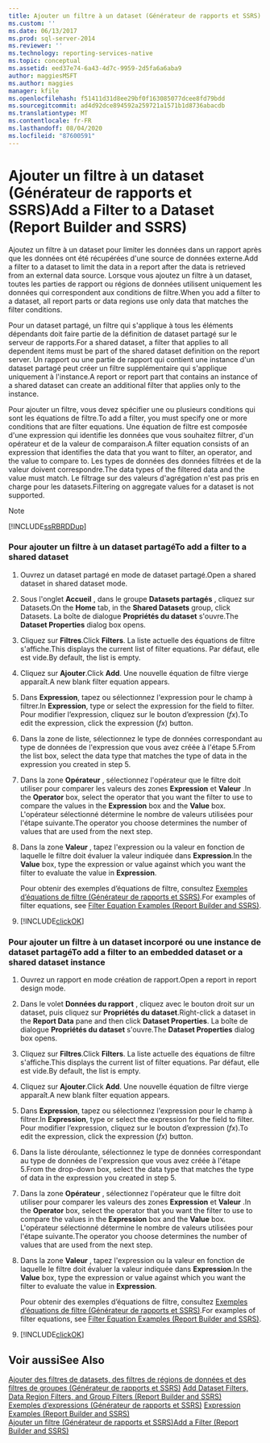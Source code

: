 ```yaml
---
title: Ajouter un filtre à un dataset (Générateur de rapports et SSRS) | Microsoft Docs
ms.custom: ''
ms.date: 06/13/2017
ms.prod: sql-server-2014
ms.reviewer: ''
ms.technology: reporting-services-native
ms.topic: conceptual
ms.assetid: eed37e74-6a43-4d7c-9959-2d5fa6a6aba9
author: maggiesMSFT
ms.author: maggies
manager: kfile
ms.openlocfilehash: f51411d31d8ee29bf0f163085077dcee8fd79bdd
ms.sourcegitcommit: ad4d92dce894592a259721a1571b1d8736abacdb
ms.translationtype: MT
ms.contentlocale: fr-FR
ms.lasthandoff: 08/04/2020
ms.locfileid: "87600591"
---
```

# <a name="add-a-filter-to-a-dataset-report-builder-and-ssrs"></a><span data-ttu-id="aa207-102">Ajouter un filtre à un dataset (Générateur de rapports et SSRS)</span><span class="sxs-lookup"><span data-stu-id="aa207-102">Add a Filter to a Dataset (Report Builder and SSRS)</span></span>
  <span data-ttu-id="aa207-103">Ajoutez un filtre à un dataset pour limiter les données dans un rapport après que les données ont été récupérées d'une source de données externe.</span><span class="sxs-lookup"><span data-stu-id="aa207-103">Add a filter to a dataset to limit the data in a report after the data is retrieved from an external data source.</span></span> <span data-ttu-id="aa207-104">Lorsque vous ajoutez un filtre à un dataset, toutes les parties de rapport ou régions de données utilisent uniquement les données qui correspondent aux conditions de filtre.</span><span class="sxs-lookup"><span data-stu-id="aa207-104">When you add a filter to a dataset, all report parts or data regions use only data that matches the filter conditions.</span></span>  
  
 <span data-ttu-id="aa207-105">Pour un dataset partagé, un filtre qui s'applique à tous les éléments dépendants doit faire partie de la définition de dataset partagé sur le serveur de rapports.</span><span class="sxs-lookup"><span data-stu-id="aa207-105">For a shared dataset, a filter that applies to all dependent items must be part of the shared dataset definition on the report server.</span></span> <span data-ttu-id="aa207-106">Un rapport ou une partie de rapport qui contient une instance d'un dataset partagé peut créer un filtre supplémentaire qui s'applique uniquement à l'instance.</span><span class="sxs-lookup"><span data-stu-id="aa207-106">A report or report part that contains an instance of a shared dataset can create an additional filter that applies only to the instance.</span></span>  
  
 <span data-ttu-id="aa207-107">Pour ajouter un filtre, vous devez spécifier une ou plusieurs conditions qui sont les équations de filtre.</span><span class="sxs-lookup"><span data-stu-id="aa207-107">To add a filter, you must specify one or more conditions that are filter equations.</span></span> <span data-ttu-id="aa207-108">Une équation de filtre est composée d'une expression qui identifie les données que vous souhaitez filtrer, d'un opérateur et de la valeur de comparaison.</span><span class="sxs-lookup"><span data-stu-id="aa207-108">A filter equation consists of an expression that identifies the data that you want to filter, an operator, and the value to compare to.</span></span> <span data-ttu-id="aa207-109">Les types de données des données filtrées et de la valeur doivent correspondre.</span><span class="sxs-lookup"><span data-stu-id="aa207-109">The data types of the filtered data and the value must match.</span></span> <span data-ttu-id="aa207-110">Le filtrage sur des valeurs d'agrégation n'est pas pris en charge pour les datasets.</span><span class="sxs-lookup"><span data-stu-id="aa207-110">Filtering on aggregate values for a dataset is not supported.</span></span>  
  
> [!NOTE]  
>  [!INCLUDE[ssRBRDDup](../../includes/ssrbrddup-md.md)]  
  
### <a name="to-add-a-filter-to-a-shared-dataset"></a><span data-ttu-id="aa207-111">Pour ajouter un filtre à un dataset partagé</span><span class="sxs-lookup"><span data-stu-id="aa207-111">To add a filter to a shared dataset</span></span>  
  
1.  <span data-ttu-id="aa207-112">Ouvrez un dataset partagé en mode de dataset partagé.</span><span class="sxs-lookup"><span data-stu-id="aa207-112">Open a shared dataset in shared dataset mode.</span></span>  
  
2.  <span data-ttu-id="aa207-113">Sous l'onglet **Accueil** , dans le groupe **Datasets partagés** , cliquez sur Datasets.</span><span class="sxs-lookup"><span data-stu-id="aa207-113">On the **Home** tab, in the **Shared Datasets** group, click Datasets.</span></span> <span data-ttu-id="aa207-114">La boîte de dialogue **Propriétés du dataset** s'ouvre.</span><span class="sxs-lookup"><span data-stu-id="aa207-114">The **Dataset Properties** dialog box opens.</span></span>  
  
3.  <span data-ttu-id="aa207-115">Cliquez sur **Filtres**.</span><span class="sxs-lookup"><span data-stu-id="aa207-115">Click **Filters**.</span></span> <span data-ttu-id="aa207-116">La liste actuelle des équations de filtre s'affiche.</span><span class="sxs-lookup"><span data-stu-id="aa207-116">This displays the current list of filter equations.</span></span> <span data-ttu-id="aa207-117">Par défaut, elle est vide.</span><span class="sxs-lookup"><span data-stu-id="aa207-117">By default, the list is empty.</span></span>  
  
4.  <span data-ttu-id="aa207-118">Cliquez sur **Ajouter**.</span><span class="sxs-lookup"><span data-stu-id="aa207-118">Click **Add**.</span></span> <span data-ttu-id="aa207-119">Une nouvelle équation de filtre vierge apparaît.</span><span class="sxs-lookup"><span data-stu-id="aa207-119">A new blank filter equation appears.</span></span>  
  
5.  <span data-ttu-id="aa207-120">Dans **Expression**, tapez ou sélectionnez l'expression pour le champ à filtrer.</span><span class="sxs-lookup"><span data-stu-id="aa207-120">In **Expression**, type or select the expression for the field to filter.</span></span> <span data-ttu-id="aa207-121">Pour modifier l’expression, cliquez sur le bouton d’expression (*fx*).</span><span class="sxs-lookup"><span data-stu-id="aa207-121">To edit the expression, click the expression (*fx*) button.</span></span>  
  
6.  <span data-ttu-id="aa207-122">Dans la zone de liste, sélectionnez le type de données correspondant au type de données de l'expression que vous avez créée à l'étape 5.</span><span class="sxs-lookup"><span data-stu-id="aa207-122">From the list box, select the data type that matches the type of data in the expression you created in step 5.</span></span>  
  
7.  <span data-ttu-id="aa207-123">Dans la zone **Opérateur** , sélectionnez l'opérateur que le filtre doit utiliser pour comparer les valeurs des zones **Expression** et **Valeur** .</span><span class="sxs-lookup"><span data-stu-id="aa207-123">In the **Operator** box, select the operator that you want the filter to use to compare the values in the **Expression** box and the **Value** box.</span></span> <span data-ttu-id="aa207-124">L'opérateur sélectionné détermine le nombre de valeurs utilisées pour l'étape suivante.</span><span class="sxs-lookup"><span data-stu-id="aa207-124">The operator you choose determines the number of values that are used from the next step.</span></span>  
  
8.  <span data-ttu-id="aa207-125">Dans la zone **Valeur** , tapez l'expression ou la valeur en fonction de laquelle le filtre doit évaluer la valeur indiquée dans **Expression**.</span><span class="sxs-lookup"><span data-stu-id="aa207-125">In the **Value** box, type the expression or value against which you want the filter to evaluate the value in **Expression**.</span></span>  
  
     <span data-ttu-id="aa207-126">Pour obtenir des exemples d’équations de filtre, consultez [Exemples d’équations de filtre &#40;Générateur de rapports et SSRS&#41;](../report-design/filter-equation-examples-report-builder-and-ssrs.md).</span><span class="sxs-lookup"><span data-stu-id="aa207-126">For examples of filter equations, see [Filter Equation Examples &#40;Report Builder and SSRS&#41;](../report-design/filter-equation-examples-report-builder-and-ssrs.md).</span></span>  
  
9. [!INCLUDE[clickOK](../../includes/clickok-md.md)]  
  
### <a name="to-add-a-filter-to-an-embedded-dataset-or-a-shared-dataset-instance"></a><span data-ttu-id="aa207-127">Pour ajouter un filtre à un dataset incorporé ou une instance de dataset partagé</span><span class="sxs-lookup"><span data-stu-id="aa207-127">To add a filter to an embedded dataset or a shared dataset instance</span></span>  
  
1.  <span data-ttu-id="aa207-128">Ouvrez un rapport en mode création de rapport.</span><span class="sxs-lookup"><span data-stu-id="aa207-128">Open a report in report design mode.</span></span>  
  
2.  <span data-ttu-id="aa207-129">Dans le volet **Données du rapport** , cliquez avec le bouton droit sur un dataset, puis cliquez sur **Propriétés du dataset**.</span><span class="sxs-lookup"><span data-stu-id="aa207-129">Right-click a dataset in the **Report Data** pane and then click **Dataset Properties**.</span></span> <span data-ttu-id="aa207-130">La boîte de dialogue **Propriétés du dataset** s'ouvre.</span><span class="sxs-lookup"><span data-stu-id="aa207-130">The **Dataset Properties** dialog box opens.</span></span>  
  
3.  <span data-ttu-id="aa207-131">Cliquez sur **Filtres**.</span><span class="sxs-lookup"><span data-stu-id="aa207-131">Click **Filters**.</span></span> <span data-ttu-id="aa207-132">La liste actuelle des équations de filtre s'affiche.</span><span class="sxs-lookup"><span data-stu-id="aa207-132">This displays the current list of filter equations.</span></span> <span data-ttu-id="aa207-133">Par défaut, elle est vide.</span><span class="sxs-lookup"><span data-stu-id="aa207-133">By default, the list is empty.</span></span>  
  
4.  <span data-ttu-id="aa207-134">Cliquez sur **Ajouter**.</span><span class="sxs-lookup"><span data-stu-id="aa207-134">Click **Add**.</span></span> <span data-ttu-id="aa207-135">Une nouvelle équation de filtre vierge apparaît.</span><span class="sxs-lookup"><span data-stu-id="aa207-135">A new blank filter equation appears.</span></span>  
  
5.  <span data-ttu-id="aa207-136">Dans **Expression**, tapez ou sélectionnez l'expression pour le champ à filtrer.</span><span class="sxs-lookup"><span data-stu-id="aa207-136">In **Expression**, type or select the expression for the field to filter.</span></span> <span data-ttu-id="aa207-137">Pour modifier l’expression, cliquez sur le bouton d’expression (*fx*).</span><span class="sxs-lookup"><span data-stu-id="aa207-137">To edit the expression, click the expression (*fx*) button.</span></span>  
  
6.  <span data-ttu-id="aa207-138">Dans la liste déroulante, sélectionnez le type de données correspondant au type de données de l'expression que vous avez créée à l'étape 5.</span><span class="sxs-lookup"><span data-stu-id="aa207-138">From the drop-down box, select the data type that matches the type of data in the expression you created in step 5.</span></span>  
  
7.  <span data-ttu-id="aa207-139">Dans la zone **Opérateur** , sélectionnez l'opérateur que le filtre doit utiliser pour comparer les valeurs des zones **Expression** et **Valeur** .</span><span class="sxs-lookup"><span data-stu-id="aa207-139">In the **Operator** box, select the operator that you want the filter to use to compare the values in the **Expression** box and the **Value** box.</span></span> <span data-ttu-id="aa207-140">L'opérateur sélectionné détermine le nombre de valeurs utilisées pour l'étape suivante.</span><span class="sxs-lookup"><span data-stu-id="aa207-140">The operator you choose determines the number of values that are used from the next step.</span></span>  
  
8.  <span data-ttu-id="aa207-141">Dans la zone **Valeur** , tapez l'expression ou la valeur en fonction de laquelle le filtre doit évaluer la valeur indiquée dans **Expression**.</span><span class="sxs-lookup"><span data-stu-id="aa207-141">In the **Value** box, type the expression or value against which you want the filter to evaluate the value in **Expression**.</span></span>  
  
     <span data-ttu-id="aa207-142">Pour obtenir des exemples d’équations de filtre, consultez [Exemples d’équations de filtre &#40;Générateur de rapports et SSRS&#41;](../report-design/filter-equation-examples-report-builder-and-ssrs.md).</span><span class="sxs-lookup"><span data-stu-id="aa207-142">For examples of filter equations, see [Filter Equation Examples &#40;Report Builder and SSRS&#41;](../report-design/filter-equation-examples-report-builder-and-ssrs.md).</span></span>  
  
9. [!INCLUDE[clickOK](../../includes/clickok-md.md)]  
  
## <a name="see-also"></a><span data-ttu-id="aa207-143">Voir aussi</span><span class="sxs-lookup"><span data-stu-id="aa207-143">See Also</span></span>  
 <span data-ttu-id="aa207-144">[Ajouter des filtres de datasets, des filtres de régions de données et des filtres de groupes &#40;Générateur de rapports et SSRS&#41;](../report-design/add-dataset-filters-data-region-filters-and-group-filters.md) </span><span class="sxs-lookup"><span data-stu-id="aa207-144">[Add Dataset Filters, Data Region Filters, and Group Filters &#40;Report Builder and SSRS&#41;](../report-design/add-dataset-filters-data-region-filters-and-group-filters.md) </span></span>  
 <span data-ttu-id="aa207-145">[Exemples d’expressions &#40;Générateur de rapports et SSRS&#41;](../report-design/expression-examples-report-builder-and-ssrs.md) </span><span class="sxs-lookup"><span data-stu-id="aa207-145">[Expression Examples &#40;Report Builder and SSRS&#41;](../report-design/expression-examples-report-builder-and-ssrs.md) </span></span>  
 [<span data-ttu-id="aa207-146">Ajouter un filtre &#40;Générateur de rapports et SSRS&#41;</span><span class="sxs-lookup"><span data-stu-id="aa207-146">Add a Filter &#40;Report Builder and SSRS&#41;</span></span>](../report-design/add-a-filter-report-builder-and-ssrs.md)  
  
  
